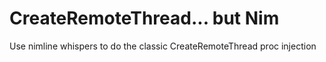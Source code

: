 # CreateRemoteThread... but Nim

Use nimline whispers to do the classic CreateRemoteThread proc injection
